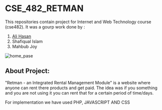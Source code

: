 # CSE_482_RETMAN

This repositories contain project for Internet and Web Technology course (cse482).
It was a gourp work done by :
1. [Ali Hasan](https://github.com/alihasan13)
2. Shafiqual Islam
3. Mahbub Joy
    


![home_pase](https://user-images.githubusercontent.com/16849849/49308656-1e7cc300-f503-11e8-9999-f8a4eb4de6ed.PNG)
## About Project:
"Retman - an Integrated Rental Management Module" is a website where anyone can rent there products and get paid. 
The idea was if you something and you are not using it you can rent that for a certain period of time/days.

For implementation we have used PHP, JAVASCRIPT AND CSS
